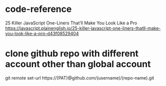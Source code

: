 # code-reference

25 Killer JavaScript One-Liners That’ll Make You Look Like a Pro
https://javascript.plainenglish.io/25-killer-javascript-one-liners-thatll-make-you-look-like-a-pro-d43f08529404


# clone github repo with different account other than global account
 git remote set-url https://(PAT)@github.com/(username)/(repo-name).git
